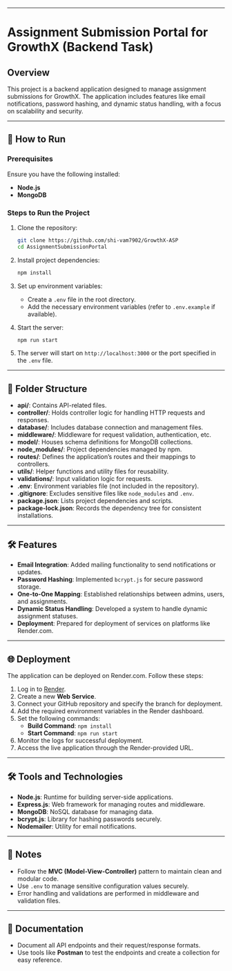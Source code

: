 
---

# Assignment Submission Portal for GrowthX (Backend Task)

## Overview
This project is a backend application designed to manage assignment submissions for GrowthX. The application includes features like email notifications, password hashing, and dynamic status handling, with a focus on scalability and security.

---

## 🚀 How to Run

### Prerequisites
Ensure you have the following installed:
- **Node.js**
- **MongoDB**

### Steps to Run the Project
1. Clone the repository:
   ```bash
   git clone https://github.com/shi-vam7902/GrowthX-ASP
   cd AssignmentSubmissionPortal
   ```

2. Install project dependencies:
   ```bash
   npm install
   ```

3. Set up environment variables:
   - Create a `.env` file in the root directory.
   - Add the necessary environment variables (refer to `.env.example` if available).

4. Start the server:
   ```bash
   npm run start
   ```

5. The server will start on `http://localhost:3000` or the port specified in the `.env` file.

---

## 📁 Folder Structure
- **api/**: Contains API-related files.
- **controller/**: Holds controller logic for handling HTTP requests and responses.
- **database/**: Includes database connection and management files.
- **middleware/**: Middleware for request validation, authentication, etc.
- **model/**: Houses schema definitions for MongoDB collections.
- **node_modules/**: Project dependencies managed by npm.
- **routes/**: Defines the application’s routes and their mappings to controllers.
- **utils/**: Helper functions and utility files for reusability.
- **validations/**: Input validation logic for requests.
- **.env**: Environment variables file (not included in the repository).
- **.gitignore**: Excludes sensitive files like `node_modules` and `.env`.
- **package.json**: Lists project dependencies and scripts.
- **package-lock.json**: Records the dependency tree for consistent installations.

---

## 🛠️ Features
- **Email Integration**: Added mailing functionality to send notifications or updates.
- **Password Hashing**: Implemented `bcrypt.js` for secure password storage.
- **One-to-One Mapping**: Established relationships between admins, users, and assignments.
- **Dynamic Status Handling**: Developed a system to handle dynamic assignment statuses.
- **Deployment**: Prepared for deployment of services on platforms like Render.com.

---

## 🌐 Deployment
The application can be deployed on Render.com. Follow these steps:

1. Log in to [Render](https://render.com/).
2. Create a new **Web Service**.
3. Connect your GitHub repository and specify the branch for deployment.
4. Add the required environment variables in the Render dashboard.
5. Set the following commands:
   - **Build Command**: `npm install`
   - **Start Command**: `npm run start`
6. Monitor the logs for successful deployment.
7. Access the live application through the Render-provided URL.

---

## 🛠️ Tools and Technologies
- **Node.js**: Runtime for building server-side applications.
- **Express.js**: Web framework for managing routes and middleware.
- **MongoDB**: NoSQL database for managing data.
- **bcrypt.js**: Library for hashing passwords securely.
- **Nodemailer**: Utility for email notifications.

---

## 📝 Notes
- Follow the **MVC (Model-View-Controller)** pattern to maintain clean and modular code.
- Use `.env` to manage sensitive configuration values securely.
- Error handling and validations are performed in middleware and validation files.

---

## 📄 Documentation
- Document all API endpoints and their request/response formats.
- Use tools like **Postman** to test the endpoints and create a collection for easy reference.

